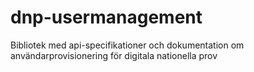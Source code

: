 # dnp-usermanagement
Bibliotek med api-specifikationer och dokumentation om användarprovisionering för digitala nationella prov
